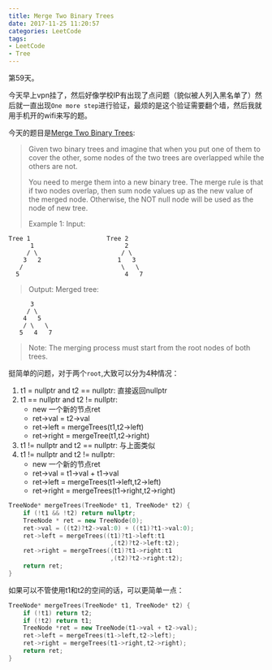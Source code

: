 ```yaml
---
title: Merge Two Binary Trees
date: 2017-11-25 11:20:57
categories: LeetCode
tags:
- LeetCode
- Tree
---
```


第59天。

今天早上vpn挂了，然后好像学校IP有出现了点问题（貌似被人列入黑名单了）然后就一直出现`One more step`进行验证，最烦的是这个验证需要翻个墙，然后我就用手机开的wifi来写的题。

今天的题目是[Merge Two Binary Trees](https://leetcode.com/problems/merge-two-binary-trees/description/):

> Given two binary trees and imagine that when you put one of them to cover the other, some nodes of the two trees are overlapped while the others are not.
>
> You need to merge them into a new binary tree. The merge rule is that if two nodes overlap, then sum node values up as the new value of the merged node. Otherwise, the NOT null node will be used as the node of new tree.
>
> Example 1:
> Input: 

    Tree 1                     Tree 2
          1                         2
         / \                       / \
        3   2                     1   3
       /                           \   \
      5                             4   7

> Output:
> Merged tree:

          3
         / \
        4   5
        / \   \
       5   4   7

> Note: The merging process must start from the root nodes of both trees.

挺简单的问题，对于两个`root`,大致可以分为4种情况：

1. t1 = nullptr and t2 == nullptr: 直接返回nullptr
1. t1 == nullptr and t2 != nullptr:
    - new 一个新的节点ret
    - ret->val = t2->val
    - ret->left = mergeTrees(t1,t2->left)
    - ret->right = mergeTree(t1,t2->right)
1. t1 != nullptr and t2 == nullptr: 与上面类似
1. t1 != nullptr and t2 != nullptr:
    - new 一个新的节点ret
    - ret->val = t1->val + t1->val
    - ret->left = mergeTrees(t1->left,t2->left)
    - ret->right = mergeTrees(t1->right,t2->right)

```c++
TreeNode* mergeTrees(TreeNode* t1, TreeNode* t2) {
    if (!t1 && !t2) return nullptr;
    TreeNode * ret = new TreeNode(0);
    ret->val = ((t2)?t2->val:0) + ((t1)?t1->val:0);
    ret->left = mergeTrees((t1)?t1->left:t1
                            ,(t2)?t2->left:t2);
    ret->right = mergeTrees((t1)?t1->right:t1
                            ,(t2)?t2->right:t2);
    return ret;
}
```

如果可以不管使用t1和t2的空间的话，可以更简单一点：

```c++
TreeNode* mergeTrees(TreeNode* t1, TreeNode* t2) {
    if (!t1) return t2;
    if (!t2) return t1;
    TreeNode *ret = new TreeNode(t1->val + t2->val);
    ret->left = mergeTrees(t1->left,t2->left);
    ret->right = mergeTrees(t1->right,t2->right);
    return ret;
}
```
